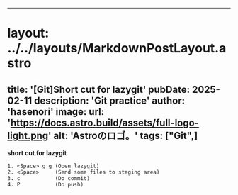 
---
# layout: ../../layouts/MarkdownPostLayout.astro
title: '[Git]Short cut for lazygit'
pubDate: 2025-02-11
description: 'Git practice'
author: 'hasenori'
image:
    url: 'https://docs.astro.build/assets/full-logo-light.png'
    alt: 'Astroのロゴ。'
tags: ["Git",]
---



**short cut for lazygit**
```
1. <Space> g g (Open lazygit)
2. <Space>     (Send some files to staging area)
3. c           (Do commit)
4. P           (Do push)
```
